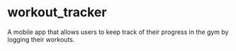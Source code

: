 # workout_tracker
A mobile app that allows users to keep track of their progress in the gym by logging their workouts. 
